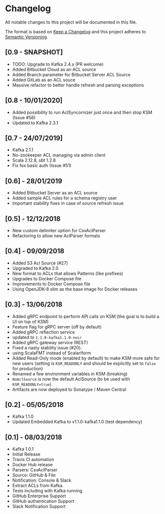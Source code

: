 # Changelog
All notable changes to this project will be documented in this file.

The format is based on [Keep a Changelog](http://keepachangelog.com/en/1.0.0/)
and this project adheres to [Semantic Versioning](http://semver.org/spec/v2.0.0.html).

## [0.9 - SNAPSHOT]
- TODO: Upgrade to Kafka 2.4.x (PR welcome)
- Added Bitbucket Cloud as an ACL source
- Added Branch parameter for Bitbucket Server ACL Source
- Added GitLab as an ACL souce
- Massive refactor to better handle refresh and parsing exceptions

## [0.8 - 10/01/2020]
- Added possibility to run AclSyncornizer just once and then stop KSM (Issue #56)
- Updated to Kafka 2.3.1

## [0.7 - 24/07/2019]
- Kafka 2.1.1
- No-zookeeper ACL managing via admin client
- Scala 2.12.8, sbt 1.2.8
- Fix fox basic auth (Issue #51)

## [0.6] - 28/01/2019
- Added Bitbucket Server as an ACL source
- Added sample ACL rules for a schema registry user
- Important stability fixes in case of source refresh issue

## [0.5] - 12/12/2018
- New custom delimiter option for CsvAclParser
- Refactoring to allow new AclParser formats

## [0.4] - 09/09/2018
- Added S3 Acl Source (#27)
- Upgraded to Kafka 2.0
- New format to ACLs that allows Patterns (like prefixes)
- Upgrades to Docker Compose file
- Improvements to Docker Compose file
- Using OpenJDK-8 slim as the base image for Docker releases

## [0.3] - 13/06/2018
- Added gRPC endpoint to perform API calls on KSM (the goal is to build a UI on top of KSM)
- Feature flag for gRPC server (off by default)
- Added gRPC reflection service
- updated to `1.1.0-kafka1.1.0-nosr`
- Added gRPC gateway service (REST)
- Fixed a nasty stability issue (#20).
- using ScalaFMT instead of Scalariform
- Added Read-Only mode (enabled by default) to make KSM more safe for new users (setting is `KSM_READONLY` and should be explicitly set to `false` for production)
- Renamed a few environment variables in KSM (breaking)
- `NoAclSource` is now the default AclSource (to be used with `KSM_READONLY=true`)
- Artifacts are now deployed to Sonatype / Maven Central

## [0.2] - 05/05/2018
- Kafka 1.1.0
- Updated Embedded Kafka to v1.1.0-kafka1.1.0 (test dependency)


## [0.1] - 08/03/2018
- Kafka 1.0.1
- Initial Release
- Travis CI automation
- Docker Hub release
- Parsers: CsvAclParser
- Source: GitHub & File
- Notification: Console & Slack
- Extract ACLs from Kafka. 
- Tests including with Kafka running 
- GitHub Enterprise Support
- GitHub authentication Support
- Slack Notification Support
